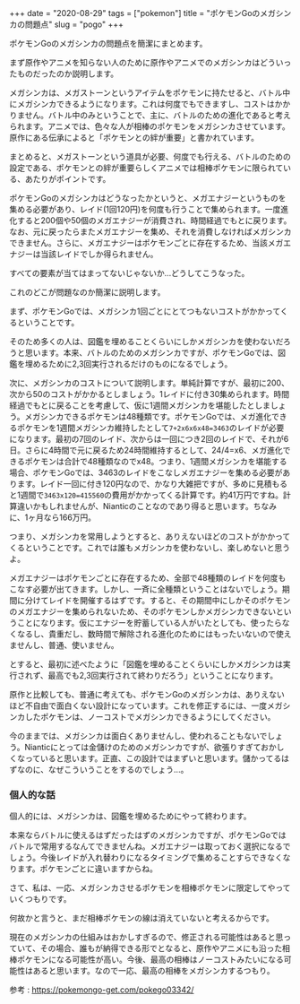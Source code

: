 +++
date = "2020-08-29"
tags = ["pokemon"]
title = "ポケモンGoのメガシンカの問題点"
slug = "pogo"
+++

ポケモンGoのメガシンカの問題点を簡潔にまとめます。

まず原作やアニメを知らない人のために原作やアニメでのメガシンカはどういったものだったのか説明します。

メガシンカは、メガストーンというアイテムをポケモンに持たせると、バトル中にメガシンカできるようになります。これは何度でもできますし、コストはかかりません。バトル中のみということで、主に、バトルのための進化であると考えられます。アニメでは、色々な人が相棒のポケモンをメガシンカさせています。原作にある伝承によると「ポケモンとの絆が重要」と書かれています。

まとめると、メガストーンという道具が必要、何度でも行える、バトルのための設定である、ポケモンとの絆が重要らしくアニメでは相棒ポケモンに限られている、あたりがポイントです。

ポケモンGoのメガシンカはどうなったかというと、メガエナジーというものを集める必要があり、レイド(1回120円)を何度も行うことで集められます。一度進化すると200個や50個のメガエナジーが消費され、時間経過でもとに戻ります。なお、元に戻ったらまたメガエナジーを集め、それを消費しなければメガシンカできません。さらに、メガエナジーはポケモンごとに存在するため、当該メガエナジーは当該レイドでしか得られません。

すべての要素が当てはまってないじゃないか...どうしてこうなった。

これのどこが問題なのか簡潔に説明します。

まず、ポケモンGoでは、メガシンカ1回ごとにとてつもないコストがかかってくるということです。

そのため多くの人は、図鑑を埋めることくらいにしかメガシンカを使わないだろうと思います。本来、バトルのためのメガシンカですが、ポケモンGoでは、図鑑を埋めるために2,3回実行されるだけのものになるでしょう。

次に、メガシンカのコストについて説明します。単純計算ですが、最初に200、次から50のコストがかかるとしましょう。1レイドに付き30集められます。時間経過でもとに戻ることを考慮して、仮に1週間メガシンカを堪能したとしましょう。メガシンカできるポケモンは48種類です。ポケモンGoでは、メガ進化できるポケモンを1週間メガシンカ維持したとして`7+2x6x6x48=3463`のレイドが必要になります。最初の7回のレイド、次からは一回につき2回のレイドで、それが6日。さらに4時間で元に戻るため24時間維持するとして、24/4=x6、メガ進化できるポケモンは合計で48種類なのでx48。つまり、1週間メガシンカを堪能する場合、ポケモンGoでは、3463のレイドをこなしメガエナジーを集める必要があります。レイド一回に付き120円なので、かなり大雑把ですが、多めに見積もると1週間で`3463x120=415560`の費用がかかってくる計算です。約41万円ですね。計算違いかもしれませんが、Nianticのことなのであり得ると思います。ちなみに、1ヶ月なら166万円。

つまり、メガシンカを常用しようとすると、ありえないほどのコストがかかってくるということです。これでは誰もメガシンカを使わないし、楽しめないと思うよ。

メガエナジーはポケモンごとに存在するため、全部で48種類のレイドを何度もこなす必要が出てきます。しかし、一斉に全種類ということはないでしょう。期間に分けてレイドを開催するはずです。すると、その期間中にしかそのポケモンのメガエナジーを集められないため、そのポケモンしかメガシンカできないということになります。仮にエナジーを貯蓄している人がいたとしても、使ったらなくなるし、貴重だし、数時間で解除される進化のためにはもったいないので使えませんし、普通、使いません。

とすると、最初に述べたように「図鑑を埋めることくらいにしかメガシンカは実行されず、最高でも2,3回実行されて終わりだろう」ということになります。

原作と比較しても、普通に考えても、ポケモンGoのメガシンカは、ありえないほど不自由で面白くない設計になっています。これを修正するには、一度メガシンカしたポケモンは、ノーコストでメガシンカできるようにしてください。

今のままでは、メガシンカは面白くありませんし、使われることもないでしょう。Nianticにとっては金儲けのためのメガシンカですが、欲張りすぎておかしくなっていると思います。正直、この設計ではまずいと思います。儲かってるはずなのに、なぜこういうことをするのでしょう...。

### 個人的な話

個人的には、メガシンカは、図鑑を埋めるためにやって終わります。

本来ならバトルに使えるはずだったはずのメガシンカですが、ポケモンGoではバトルで常用するなんてできませんね。メガエナジーは取っておく選択になるでしょう。今後レイドが入れ替わりになるタイミングで集めることすらできなくなります。ポケモンごとに違いますからね。

さて、私は、一応、メガシンカさせるポケモンを相棒ポケモンに限定してやっていくつもりです。

何故かと言うと、まだ相棒ポケモンの線は消えていないと考えるからです。

現在のメガシンカの仕組みはおかしすぎるので、修正される可能性はあると思っていて、その場合、誰もが納得できる形でとなると、原作やアニメにも沿った相棒ポケモンになる可能性が高い。今後、最高の相棒はノーコストみたいになる可能性はあると思います。なので一応、最高の相棒をメガシンカするつもり。

参考 : https://pokemongo-get.com/pokego03342/
